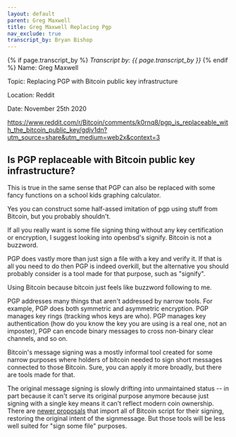 ```yaml
---
layout: default
parent: Greg Maxwell
title: Greg Maxwell Replacing Pgp
nav_exclude: true
transcript_by: Bryan Bishop
---
```


{% if page.transcript_by %} <i>Transcript by:
{{ page.transcript_by }}</i> {% endif %} Name: Greg Maxwell

Topic: Replacing PGP with Bitcoin public key infrastructure

Location: Reddit

Date: November 25th 2020

https://www.reddit.com/r/Bitcoin/comments/k0rnq8/pgp_is_replaceable_with_the_bitcoin_public_key/gdjv1dn?utm_source=share&utm_medium=web2x&context=3

## Is PGP replaceable with Bitcoin public key infrastructure?

This is true in the same sense that PGP can also be replaced with some
fancy functions on a school kids graphing calculator.

Yes you can construct some half-assed imitation of pgp using stuff from
Bitcoin, but you probably shouldn't.

If all you really want is some file signing thing without any key
certification or encryption, I suggest looking into openbsd's signify.
Bitcoin is not a buzzword.

PGP does vastly more than just sign a file with a key and verify it. If
that is all you need to do then PGP is indeed overkill, but the
alternative you should probably consider is a tool made for that
purpose, such as "signify".

Using Bitcoin because bitcoin just feels like buzzword following to me.

PGP addresses many things that aren't addressed by narrow tools. For
example, PGP does both symmetric and asymmetric encryption. PGP manages
key rings (tracking whos keys are who). PGP manages key authentication
(how do you know the key you are using is a real one, not an imposter),
PGP can encode binary messages to cross non-binary clear channels, and
so on.

Bitcoin's message signing was a mostly informal tool created for some
narrow purposes where holders of bitcoin needed to sign short messages
connected to those Bitcoin. Sure, you can apply it more broadly, but
there are tools made for that.

The original message signing is slowly drifting into unmaintained status
-- in part because it can't serve its original purpose anymore because
just signing with a single key means it can't reflect modern coin
ownership. There are
[newer proposals](https://github.com/bitcoin/bips/blob/master/bip-0322.mediawiki)
that import all of Bitcoin script for their signing, restoring the
original intent of the signmessage. But those tools will be less well
suited for "sign some file" purposes.
